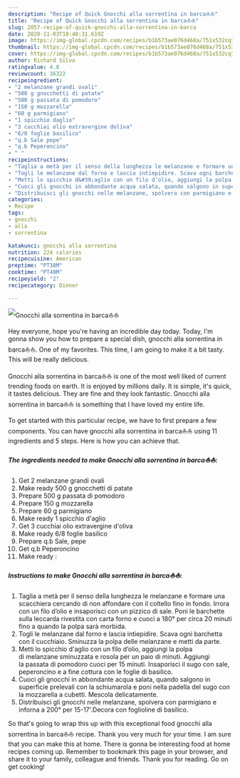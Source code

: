 ```yaml
---
description: "Recipe of Quick Gnocchi alla sorrentina in barca⛵⛵"
title: "Recipe of Quick Gnocchi alla sorrentina in barca⛵⛵"
slug: 2057-recipe-of-quick-gnocchi-alla-sorrentina-in-barca
date: 2020-11-03T18:40:31.619Z
image: https://img-global.cpcdn.com/recipes/b1b573ae076d468a/751x532cq70/gnocchi-alla-sorrentina-in-barca⛵⛵-recipe-main-photo.jpg
thumbnail: https://img-global.cpcdn.com/recipes/b1b573ae076d468a/751x532cq70/gnocchi-alla-sorrentina-in-barca⛵⛵-recipe-main-photo.jpg
cover: https://img-global.cpcdn.com/recipes/b1b573ae076d468a/751x532cq70/gnocchi-alla-sorrentina-in-barca⛵⛵-recipe-main-photo.jpg
author: Richard Silva
ratingvalue: 4.8
reviewcount: 36322
recipeingredient:
- "2 melanzane grandi ovali"
- "500 g gnocchetti di patate"
- "500 g passata di pomodoro"
- "150 g mozzarella"
- "60 g parmigiano"
- "1 spicchio daglio"
- "3 cucchiai olio extravergine doliva"
- "6/8 foglie basilico"
- "q.b Sale pepe"
- "q.b Peperoncino"
- " "
recipeinstructions:
- "Taglia a metà per il senso della lunghezza le melanzane e formare una scacchiera cercando di non affondare con il coltello fino in fondo. Irrora con un filo d’olio e insaporisci con un pizzico di sale. Poni le barchette sulla leccarda rivestita con carta forno e cuoci a 180° per circa 20 minuti fino a quando la polpa sarà morbida."
- "Togli le melanzane dal forno e lascia intiepidire. Scava ogni barchetta con il cucchiaio. Sminuzza la polpa delle melanzane e metti da parte."
- "Metti lo spicchio d&#39;aglio con un filo d’olio, aggiungi la polpa di melanzane sminuzzata e rosola per un paio di minuti. Aggiungi la passata di pomodoro cuoci per 15 minuti. Insaporisci il sugo con sale, peperoncino e a fine cottura con le foglie di basilico."
- "Cuoci gli gnocchi in abbondante acqua salata, quando salgono in superficie prelevali con la schiumarola e poni nella padella del sugo con la mozzarella a cubetti. Mescola delicatamente."
- "Distribuisci gli gnocchi nelle melanzane, spolvera con parmigiano e inforna a 200° per 15-17&#39;.Decora con foglioline di basilico."
categories:
- Recipe
tags:
- gnocchi
- alla
- sorrentina

katakunci: gnocchi alla sorrentina 
nutrition: 224 calories
recipecuisine: American
preptime: "PT38M"
cooktime: "PT40M"
recipeyield: "2"
recipecategory: Dinner

---
```



![Gnocchi alla sorrentina in barca⛵⛵](https://img-global.cpcdn.com/recipes/b1b573ae076d468a/751x532cq70/gnocchi-alla-sorrentina-in-barca⛵⛵-recipe-main-photo.jpg)

Hey everyone, hope you're having an incredible day today. Today, I'm gonna show you how to prepare a special dish, gnocchi alla sorrentina in barca⛵⛵. One of my favorites. This time, I am going to make it a bit tasty. This will be really delicious.



Gnocchi alla sorrentina in barca⛵⛵ is one of the most well liked of current trending foods on earth. It is enjoyed by millions daily. It is simple, it's quick, it tastes delicious. They are fine and they look fantastic. Gnocchi alla sorrentina in barca⛵⛵ is something that I have loved my entire life.


To get started with this particular recipe, we have to first prepare a few components. You can have gnocchi alla sorrentina in barca⛵⛵ using 11 ingredients and 5 steps. Here is how you can achieve that.

<!--inarticleads1-->

##### The ingredients needed to make Gnocchi alla sorrentina in barca⛵⛵:

1. Get 2 melanzane grandi ovali
1. Make ready 500 g gnocchetti di patate
1. Prepare 500 g passata di pomodoro
1. Prepare 150 g mozzarella
1. Prepare 60 g parmigiano
1. Make ready 1 spicchio d&#39;aglio
1. Get 3 cucchiai olio extravergine d&#39;oliva
1. Make ready 6/8 foglie basilico
1. Prepare q.b Sale, pepe
1. Get q.b Peperoncino
1. Make ready  :




<!--inarticleads2-->

##### Instructions to make Gnocchi alla sorrentina in barca⛵⛵:

1. Taglia a metà per il senso della lunghezza le melanzane e formare una scacchiera cercando di non affondare con il coltello fino in fondo. Irrora con un filo d’olio e insaporisci con un pizzico di sale. Poni le barchette sulla leccarda rivestita con carta forno e cuoci a 180° per circa 20 minuti fino a quando la polpa sarà morbida.
1. Togli le melanzane dal forno e lascia intiepidire. Scava ogni barchetta con il cucchiaio. Sminuzza la polpa delle melanzane e metti da parte.
1. Metti lo spicchio d&#39;aglio con un filo d’olio, aggiungi la polpa di melanzane sminuzzata e rosola per un paio di minuti. Aggiungi la passata di pomodoro cuoci per 15 minuti. Insaporisci il sugo con sale, peperoncino e a fine cottura con le foglie di basilico.
1. Cuoci gli gnocchi in abbondante acqua salata, quando salgono in superficie prelevali con la schiumarola e poni nella padella del sugo con la mozzarella a cubetti. Mescola delicatamente.
1. Distribuisci gli gnocchi nelle melanzane, spolvera con parmigiano e inforna a 200° per 15-17&#39;.Decora con foglioline di basilico.




So that's going to wrap this up with this exceptional food gnocchi alla sorrentina in barca⛵⛵ recipe. Thank you very much for your time. I am sure that you can make this at home. There is gonna be interesting food at home recipes coming up. Remember to bookmark this page in your browser, and share it to your family, colleague and friends. Thank you for reading. Go on get cooking!
